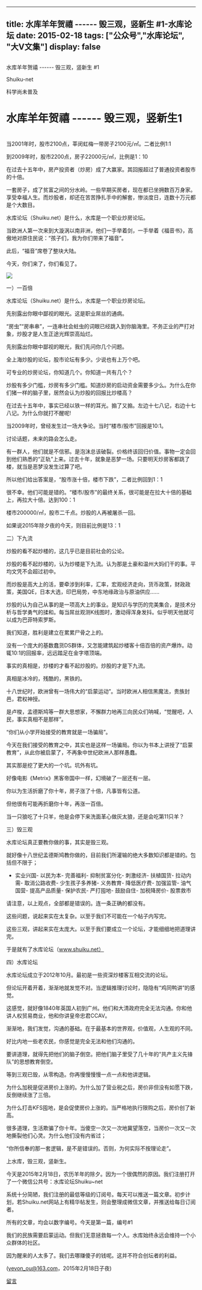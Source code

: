 
---
title:  水库羊年贺禧 ------ 毁三观，竖新生 #1-水库论坛
date: 2015-02-18
tags: ["公众号","水库论坛", "大V文集"]
display: false
---


## 



水库羊年贺禧 ------ 毁三观，竖新生 #1




Shuiku-net




科学尚未普及


# 水库羊年贺禧 ------ 毁三观，竖新生1

# 

当2001年时，股市2100点，莘闵虹梅一带房子2100元/㎡。二者比例1:1

到2009年时，股市2200点，房子22000元/㎡，比例是1：10

 

在过去十五年中，房产投资者（炒房）成了大赢家。其回报超过了普通投资者股市的十倍。

一套房子，成了贫富之间的分水岭。一些早期买房者，现在都已坐拥数百万身家。享受幸福人生。而炒股者，却还在苦苦挣扎手中的解套，惨淡度日，连数十万元都是个大数目。

 

水库论坛（Shuiku.net）是什么，水库是一个职业炒房论坛。

 

当欧洲人第一次来到大漩涡以南非洲，他们一手举着剑，一手举着《福音书》，高傲地对原住民说：“孩子们，我为你们带来了福音”。

此后，“福音”席卷了整块大陆。

今天，你们来了，你们看见了。

<img data-s="300,640" data-type="jpeg" src="http://mmbiz.qpic.cn/mmbiz/Ok4hZ0tV6r4mGlibLx9JCCMPNGQ7OPm1VXwIFpGuYdM0Z1WSNcLjibFIiclyQ6Z3y5bc0Z9KhwVwryOzgMWo8xibIw/0" data-ratio="1" data-w="430"/>

 

一）一百倍

 

水库论坛（Shuiku.net）是什么，水库是一个职业炒房论坛。

先别露出你眼中鄙视的眼光。这是职业屌丝的通病。

“房虫”“房串串”，一连串社会蛀虫的词眼已经跳入到你脑海里。不务正业的严打对象，炒股才是人生正途光辉崇高灿烂。

 

 

先别露出你眼中鄙视的眼光，我们先问你几个问题。

 

全上海炒股的论坛，股市论坛有多少。少说也有上万个吧。

可专业的炒房论坛，你知道几个。你知道一共有几个？

 

炒股有多少门槛，炒房有多少门槛。知道炒房的启动资金需要多少么。为什么在你们猪一样的脑子里，居然会认为炒股的回报比炒楼高？

在过去十五年中，事实已经以铁一样的耳光。搧了又搧。左边十七八记，右边十七八记。为什么你就打不醒呢!

 

当2009年时，曾经发生过一场大争论。当时“楼市/股市”回报是10:1。

讨论话题，未来的路会怎么走。

 

有一群人，他们就是不信邪。是泡沫总该破裂。价格终该回归价值。事物一定会回到他们熟悉的“正轨”上来。过去十年，就象是恶梦一场。只要明天炒房客都跳了楼，就当是恶梦没发生过算了吧。

所以他们给出答案是，“股市涨十倍，楼市下跌”，二者比例回到1：1

 

很不幸。他们可能是错的。“楼市/股市”的最终关系，很可能是在拉大十倍的基础上，再拉大十倍。达到100：1

楼市200000/㎡，股市二千点。炒股的人再被屠杀一回。

如果说2015年除夕夜的今天，则目前比例是13：1

 

 

二）下九流

 

炒股的看不起炒楼的，这几乎已是目前社会的公论。

炒股的看不起炒楼的，认为炒楼是下九流。认为那是土豪和温州大妈们干的事。平均文凭不会超过初中。

 

而炒股是高大上的活，要牵涉到利率，汇率，宏观经济走向，货币政策，财政政策，美国QE，日本大选，印巴局势，中东地缘政治与原油供应……

炒股的认为自己从事的是一项高大上的事业。是知识与学历的完美集合，是技术分析与哲学勇气的揉和。每当屌丝观测K线图时，激动得浑身发抖。似乎明天他就可以成为巴菲特索罗斯。

 

我们知道，胜利是建立在累累尸骨之上的。

没有一个庞大的基数蠢货DS群体，又怎能建筑起炒楼客十倍百倍的资产爆炸。动辄10:1的回报率，远远踏足在金字塔顶端。

 

事实的真相是，炒楼的才看不起炒股的。炒股的才是下九流。

真相是冰冷的，残酷的，黑铁的。

 

十八世纪时，欧洲曾有一场伟大的“启蒙运动”。当时欧洲人相信黑魔法，贵族封邑，君权神授。

是卢梭，孟德斯鸠等一群大思想家，不懈群力地再三向民众们呐喊，“觉醒吧，人民，事实真相不是那样”。

“你们从小学开始接受的教育就是一场骗局”。

 

今天在我们接受的教育之中，其实也是这样一场骗局。你以为书本上讲授了“启蒙教育”，从此你被启蒙了，不再象中世纪欧洲人那样愚蠢。

其实那是挖了更大的一个坑。坑外有坑。

 

好像电影《Metrix》黑客帝国中一样，幻境破了一层还有一层。

你以为生活折磨了你十年，房子涨了十倍，凡事皆有公道。

但他很有可能再折磨你十年，再涨一百倍。

 

当一只狼吃了十只羊，他是会停下来洗面革心做灰太狼，还是会吃第11只羊？

 

 

三）毁三观

 

水库论坛真正要教你做的事，其实是毁三观。

 

就好像十八世纪孟德斯鸠教你做的，目前我们所灌输的绝大多数知识都是错的。包括但不限于；

 
- 实业兴国- 以民为本- 完善福利- 抑制贫富分化- 刺激经济- 扶植国货- 拉动内需- 取消公路收费- 少生孩子多养猪- 义务教育- 降低医疗费- 加强监管- 油气国营- 提高产品质量- 保护农民- 严打囤地- 鼓励自住- 加税降房价- 股票救市
 

请注意，以上观点，全部都是错误的。连一条正确的都没有。

 

这些问题，说起来实在太复杂。以至于我们不可能在一个帖子内写完。

这些三观，讲起来实在太庞大。以至于我们要成立一个论坛，才能细细地把道理讲完。

于是就有了水库论坛（www.shuiku.net）

 

 

四）水库论坛

 

水库论坛成立于2012年10月。最初是一些资深炒楼客互相交流的论坛。

 

但论坛开着开着，渐渐地就发觉不对。当逻辑推理讨论时，隐隐有“鸡同鸭讲”的感觉。

这感觉，就好像1840年英国人初到广州。他们和大清政府完全无法沟通。你和他讲人权贸易商业，他和你讲皇帝忠君CCAV。

 

渐渐地，我们发觉，沟通的基础。在于最基本的世界观，价值观，人生观的不同。

好比内地一些老农民，你感觉是完全无法和他们沟通的。

 

要讲道理，就得先把他们的脑子倒空。把他们脑子里受了几十年的“共产主义先锋队”的思想教育倒空。

 

等到三观已毁，从零构造。你再慢慢慢慢一点一点和他讲逻辑。

为什么加税是促进房价上涨的。为什么加了营业税之后，房价非但没有如愿下跌，反倒继续涨了三倍。

为什么打击KFS囤地，是会促使房价上涨的。当严格地执行限购之后，房价创了新高。

 

 

很多道理，生活欺骗了你十年。当傻空一次又一次地冀望落空，当房价一次又一次地撕裂他们心灵。为什么他们没有内省过；

“你所信奉的那一套逻辑，是不是错误的。否则，为何实际不按理论走”。

上水库，毁三观，竖新生。

 

 

今天是2015年2月18日，农历羊年的除夕。因为一个很偶然的原因。我们注册打开了一个微信公共号：水库论坛Shuiku~net

 

系统十分简陋，我们注册的最低等级的订阅号。每天可以推送一篇文章。初步计划，若Shuiku.net网站上有精华帖发生，则会整理成微信文章，并推送给每日订阅者。

所有的文章，均会以数字编号。今天是第一篇，编号#1

 

我们的民族需要启蒙运动。但我们无意拯救每一个人。水库始终永远会维持一个小众群体的社区。

因为醒来的人太多了。我们去哪赚傻子的钱呢。这并不符合创坛者的利益。

 

 

(yevon_ou@163.com，2015年2月18日子夜)











[留言](javascript:;)


